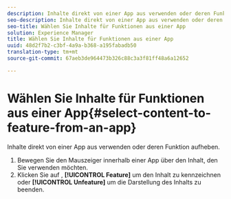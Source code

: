 ```yaml
---
description: Inhalte direkt von einer App aus verwenden oder deren Funktion aufheben.
seo-description: Inhalte direkt von einer App aus verwenden oder deren Funktion aufheben.
seo-title: Wählen Sie Inhalte für Funktionen aus einer App
solution: Experience Manager
title: Wählen Sie Inhalte für Funktionen aus einer App
uuid: 48d2f7b2-c3bf-4a9a-b368-a195fabadb50
translation-type: tm+mt
source-git-commit: 67aeb3de964473b326c88c3a3f81ff48a6a12652

---
```



# Wählen Sie Inhalte für Funktionen aus einer App{#select-content-to-feature-from-an-app}

Inhalte direkt von einer App aus verwenden oder deren Funktion aufheben.

1. Bewegen Sie den Mauszeiger innerhalb einer App über den Inhalt, den Sie verwenden möchten.
1. Klicken Sie auf , **[!UICONTROL Feature]** um den Inhalt zu kennzeichnen oder **[!UICONTROL Unfeature]** um die Darstellung des Inhalts zu beenden.

